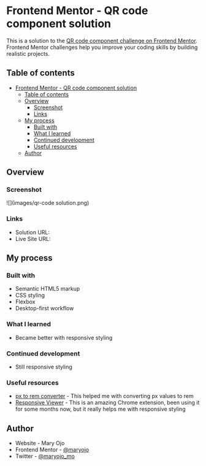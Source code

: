 # Frontend Mentor - QR code component solution

This is a solution to the [QR code component challenge on Frontend Mentor](https://www.frontendmentor.io/challenges/qr-code-component-iux_sIO_H). Frontend Mentor challenges help you improve your coding skills by building realistic projects. 

## Table of contents

- [Frontend Mentor - QR code component solution](#frontend-mentor---qr-code-component-solution)
  - [Table of contents](#table-of-contents)
  - [Overview](#overview)
    - [Screenshot](#screenshot)
    - [Links](#links)
  - [My process](#my-process)
    - [Built with](#built-with)
    - [What I learned](#what-i-learned)
    - [Continued development](#continued-development)
    - [Useful resources](#useful-resources)
  - [Author](#author)


## Overview

### Screenshot

![](images/qr-code solution.png)


### Links
- Solution URL: [](https://github.com/maryojo/qr-code-component)
- Live Site URL: [](https://maryojo.github.io/qr-code-component/)

## My process

### Built with

- Semantic HTML5 markup
- CSS styling
- Flexbox
- Desktop-first workflow

### What I learned

- Became better with responsive styling

### Continued development

- Still responsive styling

### Useful resources

- [px to rem converter](https://nekocalc.com/px-to-rem-converter) - This helped me with converting px values to rem
- [Responsive Viewer](https://chrome.google.com/webstore/detail/responsive-viewer/inmopeiepgfljkpkidclfgbgbmfcennb) - This is an amazing Chrome extension, been using it for some  months now, but it really helps me with responsive styling

## Author

- Website - Mary Ojo
- Frontend Mentor - [@maryojo](https://www.frontendmentor.io/profile/maryojo)
- Twitter - [@maryojo_mo](https://www.twitter.com/maryojo_mo)

